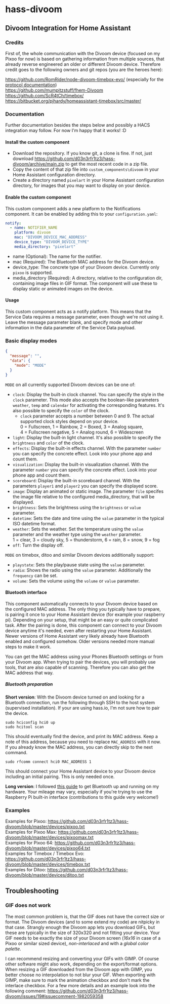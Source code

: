 # hass-divoom
## Divoom Integration for Home Assistant

### Credits
First of, the whole communication with the Divoom device (focused on my Pixoo for now) is based on gathering information from multiple sources,
that already reverse engineered an older or different Divoom device. Therefore credit goes to the following owners and git repos (you are the heroes here):

https://github.com/RomRider/node-divoom-timebox-evo/ (especially for the [protocol documentation](https://github.com/RomRider/node-divoom-timebox-evo/blob/master/PROTOCOL.md))  
https://github.com/mumpitzstuff/fhem-Divoom  
https://github.com/ScR4tCh/timebox/  
https://bitbucket.org/pjhardy/homeassistant-timebox/src/master/

### Documentation
Further documentation besides the steps below and possibly a HACS integration may follow. For now I'm happy that it works! :D

#### Install the custom component

* Download the repository. If you know git, a clone is fine. If not,
  just download https://github.com/d03n3rfr1tz3/hass-divoom/archive/main.zip
  to get the most recent code in a zip file.
* Copy the content of that zip file into `custom_components\divoom` in your Home Assistant
  configuration directory.
* Create a directory named `pixelart` in your Home Assistant configuration directory,
  for images that you may want to display on your device.

#### Enable the custom component

This custom component adds a new platform to the Notifications
component. It can be enabled by adding this to your `configuration.yaml`:

```yaml
notify:
  - name: NOTIFIER_NAME
    platform: divoom
    mac: "DIVOOM_DEVICE_MAC_ADDRESS"
    device_type: "DIVOOM_DEVICE_TYPE"
    media_directory: "pixelart"
```

* name (Optional): The name for the notifier.
* mac (Required): The Bluetooth MAC address for the Divoom device.
* device_type: The concrete type of your Divoom device. Currently only `pixoo` is supported.
* media_directory (Required): A directory, relative to the configuration dir, containing image
  files in GIF format. The component will use these to display static or animated images on the device.

#### Usage

This custom component acts as a notify platform. This means that the
Service Data requires a message parameter, even though we're not using
it. Leave the message parameter blank, and specify mode and other
information in the data parameter of the Service Data payload.

### Basic display modes

```json
{
  "message": "",
  "data": {
    "mode": "MODE"
  }
}
```

`MODE` on all currently supported Divoom devices can be one of:

* `clock`: Display the built-in clock channel. You can specify the style in the `clock` parameter.
  This mode also accepts the boolean-like parameters `weather`, `temp` and `calendar` for activating the corresponding features.
  It's also possible to specify the `color` of the clock.
  * `clock` parameter accepts a number between 0 and 9. The actual supported clock styles depend on your device.\
    0 = Fullscreen, 1 = Rainbow, 2 = Boxed, 3 = Analog square,\
    4 = Fullscreen negative, 5 = Analog round, 6 = Widescreen
* `light`: Display the built-in light channel.
  It's also possible to specify the `brightness` and `color` of the clock.
* `effects`: Display the built-in effects channel. With the parameter `number` you can
  specify the concrete effect. Look into your phone app and count them.
* `visualization`: Display the built-in visualization channel. With the parameter `number` you can
  specify the concrete effect. Look into your phone app and count them.
* `scoreboard`: Display the built-in scoreboard channel. With the parameters `player1` and `player2`
  you can specify the displayed score.
* `image`: Display an animated or static image. The parameter `file` specifes the image file relative
  to the configured media_directory, that will be displayed.
* `brightness`: Sets the brightness using the `brightness` or `value` parameter.
* `datetime`: Sets the date and time using the `value` parameter in the typical ISO datetime format.
* `weather`: Sets the weather. Set the temperature using the `value` parameter and the weather type using the `weather` parameter.\
  1 = clear, 3 = cloudy sky, 5 = thunderstorm, 6 = rain, 8 = snow, 9 = fog
* `off`: Turn the display off.

`MODE` on timebox, ditoo and similar Divoom devices additionally support:

* `playstate`: Sets the play/pause state using the `value` parameter.
* `radio`: Shows the radio using the `value` parameter. Additionally the `frequency` can be set.
* `volume`: Sets the volume using the `volume` or `value` parameter.

#### Bluetooth interface

This component automatically connects to your Divoom device based on the configured MAC address. The only thing you typically have to prepare, is pairing it once to your Home Assistant device (for example your raspberry pi). Depending on your setup, that might be an easy or quite complicated task. After the pairing is done, this component can connect to your Divoom device anytime it's needed, even after restarting your Home Assistant. Newer versions of Home Assistant very likely already have Bluetooth enabled and configured somehow. Older versions needed more manual steps to make it work.

You can get the MAC address using your Phones Bluetooth settings or from your Divoom app. When trying to pair the devices, you will probably use tools, that are also capable of scanning. Therefore you can also get the MAC address that way.

##### Bluetooth preparation

**Short version**: With the Divoom device turned on and looking for a Bluetooth connection, run the following through SSH to the host system (supervised installation). If your are using hass.io, I'm not sure how to pair the device.

```
sudo hciconfig hci0 up
sudo hcitool scan
```

This should eventually find the device, and print its MAC address.
Keep a note of this address, because you need to replace `MAC_ADDRESS` with it now.
If you already know the MAC address, you can directly skip to the next command.

```
sudo rfcomm connect hci0 MAC_ADDRESS 1
```

This should connect your Home Assistant device to your Divoom device including an initial pairing. This is only needed once.

**Long version**: I followed [this guide](https://www.pcsuggest.com/linux-bluetooth-setup-hcitool-bluez/) to get Bluetooth up and
running on my hardware. Your mileage may vary, especially if you're trying to use the Raspberry Pi built-in interface
(contributions to this guide very welcome!)

### Examples
Examples for Pixoo: https://github.com/d03n3rfr1tz3/hass-divoom/blob/master/devices/pixoo.txt \
Examples for Pixoo Max: https://github.com/d03n3rfr1tz3/hass-divoom/blob/master/devices/pixoomax.txt \
Examples for Pixoo 64: https://github.com/d03n3rfr1tz3/hass-divoom/blob/master/devices/pixoo64.txt \
Examples for Timebox / Timebox Evo: https://github.com/d03n3rfr1tz3/hass-divoom/blob/master/devices/timebox.txt \
Examples for Ditoo: https://github.com/d03n3rfr1tz3/hass-divoom/blob/master/devices/ditoo.txt

## Troubleshooting
### GIF does not work

The most common problem is, that the GIF does not have the correct size or format. The Divoom devices (and to some extend my code) are nitpicky in that case. Strangly enough the Divoom app lets you download GIFs, but these are typically in the size of 320x320 and not fitting your device.
Your GIF needs to be exactly the size of your Divoom screen (*16x16* in case of a Pixoo or similar sized device), *non-interlaced* and with a *global color palette*.

I can recommend resizing and converting your GIFs with GIMP. Of course other software might also work, depending on the export/format options. When resizing a GIF downloaded from the Divoom app with GIMP, you better choose no interpolation to not blur your GIF. When exporting with GIMP, make sure to mark the animation checkbox and don't mark the interlace checkbox. For a few more details and an example look into the following comment: https://github.com/d03n3rfr1tz3/hass-divoom/issues/19#issuecomment-1982059358
